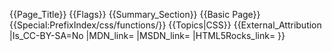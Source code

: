 {{Page_Title}}
{{Flags}}
{{Summary_Section}}
{{Basic Page}}
{{Special:PrefixIndex/css/functions/}}
{{Topics|CSS}}
{{External_Attribution
|Is_CC-BY-SA=No
|MDN_link=
|MSDN_link=
|HTML5Rocks_link=
}}